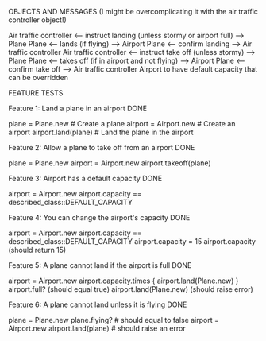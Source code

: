 OBJECTS AND MESSAGES
(I might be overcomplicating it with the air traffic controller object!)

Air traffic controller <-- instruct landing (unless stormy or airport full) --> Plane
Plane <-- lands (if flying) --> Airport
Plane <-- confirm landing --> Air traffic controller
Air traffic controller <-- instruct take off (unless stormy) --> Plane
Plane  <-- takes off (if in airport and not flying) --> Airport
Plane <-- confirm take off --> Air traffic controller
Airport to have default capacity that can be overridden

FEATURE TESTS

Feature 1: Land a plane in an airport DONE

plane = Plane.new       # Create a plane
airport = Airport.new   # Create an airport
airport.land(plane)     # Land the plane in the airport

Feature 2: Allow a plane to take off from an airport DONE

plane = Plane.new
airport = Airport.new
airport.takeoff(plane)

Feature 3: Airport has a default capacity DONE

airport = Airport.new
airport.capacity == described_class::DEFAULT_CAPACITY

Feature 4: You can change the airport's capacity DONE

airport = Airport.new
airport.capacity == described_class::DEFAULT_CAPACITY
airport.capacity = 15
airport.capacity (should return 15)

Feature 5: A plane cannot land if the airport is full DONE

airport = Airport.new
airport.capacity.times { airport.land(Plane.new) }
airport.full? (should equal true)
airport.land(Plane.new) (should raise error)

Feature 6: A plane cannot land unless it is flying DONE

plane = Plane.new
plane.flying?       # should equal to false
airport = Airport.new
airport.land(plane) # should raise an error
